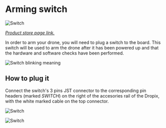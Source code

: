 # Arming switch

![Switch](https://github.com/drotek/doc-dropix/tree/a8a9f6548a157e1fa477bd1e1eac6cefb54f0ccb/main/images/switch.png?raw=true)

[_Product store page link._](https://store.drotek.com/accessories/490-254-led-pushbutton-switch.html#/108-cable-dropix)

In order to arm your drone, you will need to plug a switch to the board. This switch will be used to arm the drone after it has been powered up and that the hardware and software checks have been performed.

![Switch blinking meaning](https://github.com/drotek/doc-dropix/tree/a8a9f6548a157e1fa477bd1e1eac6cefb54f0ccb/main/images/blink%20switch.png?raw=true)

## How to plug it

Connect the switch's 3 pins JST connector to the corresponding pin headers \(marked _SWITCH_\) on the right of the accesories rail of the Dropix, with the white marked cable on the top connector.

![Switch](https://github.com/drotek/doc-dropix/tree/a8a9f6548a157e1fa477bd1e1eac6cefb54f0ccb/main/images/switch2.JPG?raw=true)

![Switch](https://github.com/drotek/doc-dropix/tree/a8a9f6548a157e1fa477bd1e1eac6cefb54f0ccb/main/images/switch1.JPG?raw=true)

